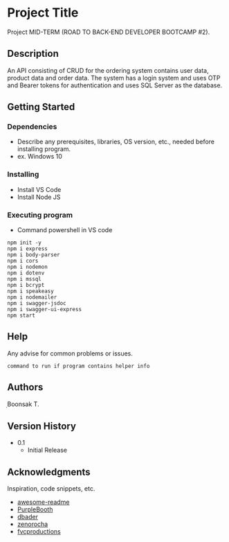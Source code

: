 # Project Title

Project MID-TERM (ROAD TO BACK-END DEVELOPER BOOTCAMP #2).

## Description

An API consisting of CRUD for the ordering system contains user data, product data and order data. The system has a login system and uses OTP and Bearer tokens for authentication and uses SQL Server as the database.

## Getting Started

### Dependencies

* Describe any prerequisites, libraries, OS version, etc., needed before installing program.
* ex. Windows 10

### Installing

* Install VS Code
* Install Node JS

### Executing program

* Command powershell in VS code

```
npm init -y
npm i express
npm i body-parser
npm i cors
npm i nodemon
npm i dotenv
npm i mssql
npm i bcrypt
npm i speakeasy
npm i nodemailer
npm i swagger-jsdoc
npm i swagger-ui-express
npm start
```

## Help

Any advise for common problems or issues.
```
command to run if program contains helper info
```

## Authors

ฺBoonsak T.

## Version History

* 0.1
    * Initial Release

## Acknowledgments

Inspiration, code snippets, etc.
* [awesome-readme](https://github.com/matiassingers/awesome-readme)
* [PurpleBooth](https://gist.github.com/PurpleBooth/109311bb0361f32d87a2)
* [dbader](https://github.com/dbader/readme-template)
* [zenorocha](https://gist.github.com/zenorocha/4526327)
* [fvcproductions](https://gist.github.com/fvcproductions/1bfc2d4aecb01a834b46)